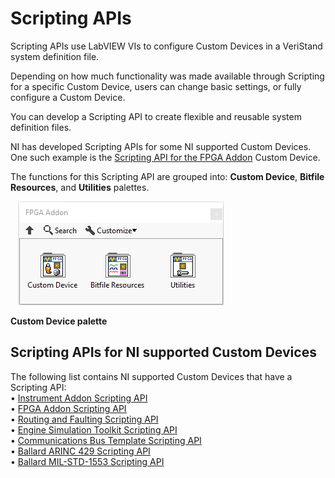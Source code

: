 # Scripting APIs

Scripting APIs use LabVIEW VIs to configure Custom Devices in a VeriStand system definition file.

Depending on how much functionality was made available through Scripting for a specific Custom Device, users can change basic settings, or fully configure a Custom Device.

You can develop a Scripting API to create flexible and reusable system definition files. 

NI has developed Scripting APIs for some NI supported Custom Devices. One such example is the [Scripting API for the FPGA Addon](https://github.com/ni/niveristand-fpga-addon-custom-device/blob/main/Source/Quick%20Start%20Documentation/FPGA%20Addon%20Quick%20Start%20Guide.md#scripting-api) Custom Device.

The functions for this Scripting API are grouped into: **Custom Device**, **Bitfile Resources**, and **Utilities** palettes.  

&nbsp;&nbsp;&nbsp;![](images/main_palette.png)<br />

**Custom Device palette**

## Scripting APIs for NI supported Custom Devices

The following list contains NI supported Custom Devices that have a Scripting API:<br />
   • [Instrument Addon Scripting API](https://github.com/ni/niveristand-fpga-addon-custom-device/blob/main/Source/Quick%20Start%20Documentation/FPGA%20Addon%20Quick%20Start%20Guide.md#scripting-api)<br />
   • [FPGA Addon Scripting API](https://github.com/ni/niveristand-fpga-addon-custom-device/blob/main/Source/Quick%20Start%20Documentation/FPGA%20Addon%20Quick%20Start%20Guide.md#scripting-api)<br />
   • [Routing and Faulting Scripting API](https://github.com/ni/niveristand-fpga-addon-custom-device/blob/main/Source/Quick%20Start%20Documentation/FPGA%20Addon%20Quick%20Start%20Guide.md#scripting-api)<br />
   • [Engine Simulation Toolkit Scripting API](https://github.com/ni/niveristand-engine-simulation-toolkit-custom-device/tree/main/Source/Scripting%20API)<br />
   • [Communications Bus Template Scripting API](https://github.com/ni/niveristand-communications-bus-template/tree/main/Source/Custom%20Device%20Support/Scripting)<br />
   • [Ballard ARINC 429 Scripting API](https://github.com/ni/niveristand-ballard-arinc429-custom-device/blob/main/Docs/User%20Guide/User%20Guide.md#scripting-the-custom-device-configuration)<br />
   • [Ballard MIL-STD-1553 Scripting API](https://github.com/ni/niveristand-ballard-milStd1553-custom-device/tree/main/Source/Scripting%20Examples)<br />

